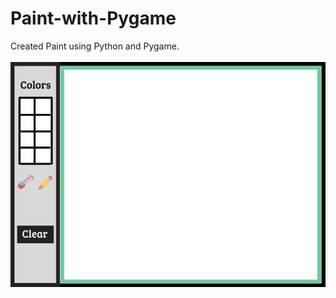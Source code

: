 # Paint-with-Pygame
  Created Paint using Python and Pygame.
<br/>
<br/>
![alt text](https://github.com/Bhavik-ag/Paint-with-Pygame/blob/main/paint.png?raw=true)
